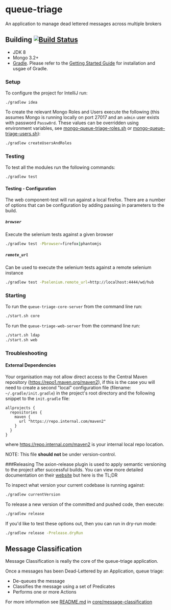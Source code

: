 # queue-triage

An application to manage dead lettered messages across multiple brokers

## Building [![Build Status](https://travis-ci.org/dwpdigitaltech/queue-triage.svg?branch=master)](https://travis-ci.org/dwpdigitaltech/queue-triage)
* JDK 8
* Mongo 3.2+
* [Gradle](https://gradle.org/).  Please refer to the [Getting Started Guide](https://gradle.org/guides/#getting-started) for installation and usgae of Gradle.

### Setup
To configure the project for IntelliJ run:

```
./gradlew idea
```

To create the relevant Mongo Roles and Users execute the following (this assumes Mongo is running locally on port 27017 and an `admin` user exists with password `Passw0rd`.  These values can be overridden using environment variables, see [mongo-queue-triage-roles.sh](core/dao-mongo/src/main/resources/mongo-queue-triage-roles.sh) or [mongo-queue-triage-users.sh](core/dao-mongo/src/main/resources/mongo-queue-triage-users.sh)):
```bash
./gradlew createUsersAndRoles
```

### Testing
To test all the modules run the following commands:

```bash
./gradlew test
```
#### Testing - Configuration
The web component-test will run against a local firefox.  There are a number of options that can be configuration by adding passing in parameters to the build.

##### `browser`
Execute the selenium tests against a given browser
```bash
./gradlew test -Pbrowser=firefox|phantomjs
```
##### `remote_url`
Can be used to execute the selenium tests against a remote selenium instance
```bash
./gradlew test -Pselenium.remote_url=http://localhost:4444/wd/hub
```

### Starting
To run the `queue-triage-core-server` from the command line run:

```bash
./start.sh core
```

To run the `queue-triage-web-server` from the command line run:

```bash
./start.sh ldap
./start.sh web
```

### Troubleshooting
#### External Dependencies
Your organisation may not allow direct access to the Central Maven repository (https://repo1.maven.org/maven2), if this is the case you will need to create a second "local" 
configuration file (filename: `~/.gradle/init.gradle`) in the project's root directory and the following snippet to the `init.gradle` file:  
```
allprojects {
  repositories {
    maven {
	  url "https://repo.internal.com/maven2"
    }
  }
}
```
where <https://repo.internal.com/maven2> is your internal local repo location.

NOTE: This file **should not** be under version-control.


###Releasing
The axion-release plugin is used to apply semantic versioning to the project after successful builds. You can view more detailed 
documentation on their [website](http://axion-release-plugin.readthedocs.io/en/latest/index.html) but here is the TL;DR

To inspect what version your current codebase is running against:
```bash
./gradlew currentVersion
```

To release a new version of the committed and pushed code, then execute:
```bash
./gradlew release
```

If you'd like to test these options out, then you can run in dry-run mode:
```bash
./gradlew release -Prelease.dryRun
```

## Message Classification
Message Classification is really the core of the queue-triage application.

Once a messages has been Dead-Lettered by an Application, queue triage:
* De-queues the message
* Classifies the message using a set of Predicates
* Performs one or more Actions

For more information see [README.md](core/message-classification/README.md) in [core/message-classification](core/message-classification)